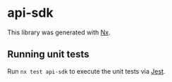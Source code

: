 # api-sdk

This library was generated with [Nx](https://nx.dev).

## Running unit tests

Run `nx test api-sdk` to execute the unit tests via [Jest](https://jestjs.io).
